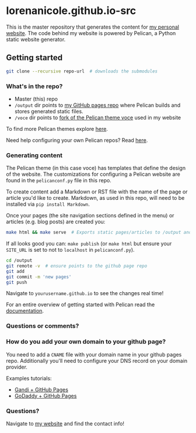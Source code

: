 # lorenanicole.github.io-src

This is the master repository that generates the content for [my personal website](http://lorenamesa.com). The code behind my website is powered by Pelican, a Python static website generator. 

## Getting started

```bash
git clone --recursive repo-url  # downloads the submodules
```

### What's in the repo?

- Master (this) repo
- `/output` dir points to [my GitHub pages repo](https://github.com/lorenanicole/lorenannicole.github.io) where Pelican builds and stores generated static files.
- `/voce` dir points to [fork of the Pelican theme voce](https://github.com/lorenanicole/voce) used in my website

To find more Pelican themes explore [here](http://www.pelicanthemes.com/).

Need help configuring your own Pelican repos? Read [here](https://fedoramagazine.org/make-github-pages-blog-with-pelican/). 

### Generating content

The Pelican theme (in this case voce) has templates that define the design of the website. The customizations for configuring a Pelican website are found in the `pelicanconf.py` file in this repo.

To create content add a Markdown or RST file with the name of the page or article you'd like to create. Markdown, as used in this repo, will need to be installed via `pip install Markdown`.

Once your pages (the site navigation sections defined in the menu) or articles (e.g. blog posts) are created you:

```bash
make html && make serve  # Exports static pages/articles to /output and serves locally
```

If all looks good you can: `make publish` (or `make html` but ensure your `SITE_URL` is set to not to `localhost` in `pelicanconf.py`).

```bash
cd /output
git remote -v  # ensure points to the github page repo
git add 
git commit -m 'new pages'
git push
```

Navigate to `yourusername.github.io` to see the changes real time!

For an entire overview of getting started with Pelican read the [documentation](http://docs.getpelican.com/en/3.1.1/getting_started.html).
### Questions or comments?

### How do you add your own domain to your github page?

You need to add a `CNAME` file with your domain name in your github pages repo. Additionally you'll need to configure your DNS record on your domain provider.

Examples tutorials:
- [Gandi + GitHub Pages](http://spector.io/how-to-set-up-github-pages-with-a-custom-domain-on-gandi/)
- [GoDaddy + GitHub Pages](https://medium.com/@supriyakankure/how-to-add-a-custom-domain-to-your-github-page-with-godaddy-84495781143e)

### Questions?

Navigate to [my website](http://lorenamesa.com) and find the contact info!
